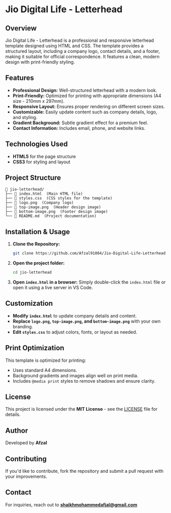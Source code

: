 # Jio Digital Life - Letterhead

## Overview

Jio Digital Life - Letterhead is a professional and responsive letterhead template designed using HTML and CSS. The template provides a structured layout, including a company logo, contact details, and a footer, making it suitable for official correspondence. It features a clean, modern design with print-friendly styling.

## Features

- **Professional Design:** Well-structured letterhead with a modern look.
- **Print-Friendly:** Optimized for printing with appropriate dimensions (A4 size - 210mm x 297mm).
- **Responsive Layout:** Ensures proper rendering on different screen sizes.
- **Customizable:** Easily update content such as company details, logo, and styling.
- **Gradient Background:** Subtle gradient effect for a premium feel.
- **Contact Information:** Includes email, phone, and website links.

## Technologies Used

- **HTML5** for the page structure
- **CSS3** for styling and layout

## Project Structure

```
📁 jio-letterhead/
├── 📄 index.html  (Main HTML file)
├── 📄 styles.css  (CSS styles for the template)
├── 📄 logo.png  (Company logo)
├── 📄 top-image.png  (Header design image)
├── 📄 bottom-image.png  (Footer design image)
└── 📄 README.md  (Project documentation)
```

## Installation & Usage

1. **Clone the Repository:**
   ```sh
   git clone https://github.com/Afzal91004/Jio-Digital-Life-Letterhead/
   ```
2. **Open the project folder:**
   ```sh
   cd jio-letterhead
   ```
3. **Open `index.html` in a browser:**
   Simply double-click the `index.html` file or open it using a live server in VS Code.

## Customization

- **Modify `index.html`** to update company details and content.
- **Replace `logo.png`, `top-image.png`, and `bottom-image.png`** with your own branding.
- **Edit `styles.css`** to adjust colors, fonts, or layout as needed.

## Print Optimization

This template is optimized for printing:

- Uses standard A4 dimensions.
- Background gradients and images align well on print media.
- Includes `@media print` styles to remove shadows and ensure clarity.

## License

This project is licensed under the **MIT License** - see the [LICENSE](LICENSE) file for details.

## Author

Developed by **Afzal**

## Contributing

If you'd like to contribute, fork the repository and submit a pull request with your improvements.

## Contact

For inquiries, reach out to **[shaikhmohammedafjal@gmail.com](mailto:shaikhmohammedafjal@gmail.com)**

